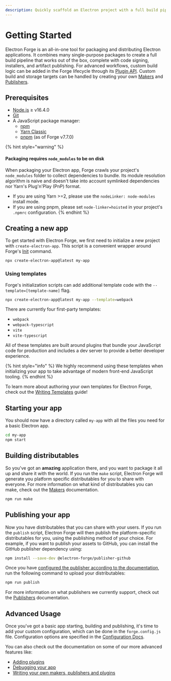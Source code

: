```yaml
---
description: Quickly scaffold an Electron project with a full build pipeline
---
```


# Getting Started

Electron Forge is an all-in-one tool for packaging and distributing Electron applications. It combines many single-purpose packages to create a full build pipeline that works out of the box, complete with code signing, installers, and artifact publishing. For advanced workflows, custom build logic can be added in the Forge lifecycle through its [Plugin API](config/plugins/). Custom build and storage targets can be handled by creating your own [Makers](config/makers/) and [Publishers](config/publishers/).

## Prerequisites

* [Node.js](https://nodejs.org/) ≥ v16.4.0
* [Git](https://git-scm.com/)
* A JavaScript package manager:
  * [npm](https://www.npmjs.com/)
  * [Yarn Classic](https://classic.yarnpkg.com/)
  * [pnpm](https://pnpm.io/) (as of Forge v7.7.0)

{% hint style="warning" %}
#### **Packaging requires `node_modules` to be on disk**

When packaging your Electron app, Forge crawls your project's `node_modules` folder to collect dependencies to bundle. Its module resolution algorithm is naive and doesn't take into account symlinked dependencies nor Yarn's Plug'n'Play (PnP) format.

* If you are using Yarn >=2, please use the `nodeLinker: node-modules` install mode.
* If you are using pnpm, please set `node-linker=hoisted` in your project's `.npmrc` configuration.
{% endhint %}

## Creating a new app

To get started with Electron Forge, we first need to initialize a new project with `create-electron-app`. This script is a convenient wrapper around Forge's [Init](cli.md#Init) command.

```bash
npx create-electron-app@latest my-app
```

### Using templates

Forge's initialization scripts can add additional template code with the `--template=[template-name]` flag.

```bash
npx create-electron-app@latest my-app --template=webpack
```

There are currently four first-party templates:

* `webpack`
* `webpack-typescript`
* `vite`
* `vite-typescript`

All of these templates are built around plugins that bundle your JavaScript code for production and includes a dev server to provide a better developer experience.

{% hint style="info" %}
We highly recommend using these templates when initializing your app to take advantage of modern front-end JavaScript tooling.
{% endhint %}

To learn more about authoring your own templates for Electron Forge, check out the [Writing Templates](advanced/extending-electron-forge/writing-templates.md) guide!

## Starting your app

You should now have a directory called `my-app` with all the files you need for a basic Electron app.

```bash
cd my-app
npm start
```

## Building distributables

So you've got an **amazing** application there, and you want to package it all up and share it with the world. If you run the `make` script, Electron Forge will generate you platform specific distributables for you to share with everyone. For more information on what kind of distributables you can make, check out the [Makers](config/makers/) documentation.

```bash
npm run make
```

## Publishing your app

Now you have distributables that you can share with your users. If you run the `publish` script, Electron Forge will then publish the platform-specific distributables for you, using the publishing method of your choice. For example, if you want to publish your assets to GitHub, you can install the GitHub publisher dependency using:

```bash
npm install --save-dev @electron-forge/publisher-github
```

Once you have [configured the publisher according to the documentation](config/publishers/github.md), run the following command to upload your distributables:

```bash
npm run publish
```

For more information on what publishers we currently support, check out the [Publishers](config/publishers/) documentation.

## Advanced Usage

Once you've got a basic app starting, building and publishing, it's time to add your custom configuration, which can be done in the `forge.config.js` file. Configuration options are specified in the [Configuration Docs](https://www.electronforge.io/configuration).

You can also check out the documentation on some of our more advanced features like:

* [Adding plugins](config/plugins/)
* [Debugging your app](advanced/debugging.md)
* [Writing your own makers, publishers and plugins](advanced/extending-electron-forge/)
